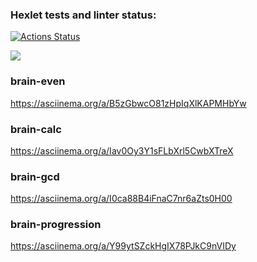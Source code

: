 ### Hexlet tests and linter status:
[![Actions Status](https://github.com/http87/backend-project-44/actions/workflows/hexlet-check.yml/badge.svg)](https://github.com/http87/backend-project-44/actions)

<a href="https://codeclimate.com/github/http87/backend-project-44/test_coverage"><img src="https://api.codeclimate.com/v1/badges/f9cb8536f3e65137cba0/test_coverage" /></a>

### brain-even
https://asciinema.org/a/B5zGbwcO81zHpIqXlKAPMHbYw

### brain-calc
https://asciinema.org/a/Iav0Oy3Y1sFLbXrl5CwbXTreX

### brain-gcd
https://asciinema.org/a/I0ca88B4iFnaC7nr6aZts0H00

### brain-progression
https://asciinema.org/a/Y99ytSZckHgIX78PJkC9nVIDy